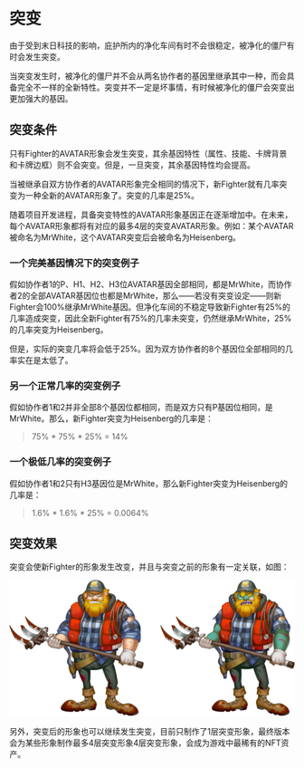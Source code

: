 # 突变

由于受到末日科技的影响，庇护所内的净化车间有时不会很稳定，被净化的僵尸有时会发生突变。

当突变发生时，被净化的僵尸并不会从两名协作者的基因里继承其中一种，而会具备完全不一样的全新特性。突变并不一定是坏事情，有时候被净化的僵尸会突变出更加强大的基因。

## 突变条件

只有Fighter的AVATAR形象会发生突变，其余基因特性（属性、技能、卡牌背景和卡牌边框）则不会突变。但是，一旦突变，其余基因特性均会提高。

当被继承自双方协作者的AVATAR形象完全相同的情况下，新Fighter就有几率突变为一种全新的AVATAR形象了。突变的几率是25%。

随着项目开发进程，具备突变特性的AVATAR形象基因正在逐渐增加中。在未来，每个AVATAR形象都将有对应的最多4层的突变AVATAR形象。例如：某个AVATAR被命名为MrWhite，这个AVATAR突变后会被命名为Heisenberg。

### 一个完美基因情况下的突变例子

假如协作者1的P、H1、H2、H3位AVATAR基因全部相同，都是MrWhite，而协作者2的全部AVATAR基因位也都是MrWhite，那么——若没有突变设定——则新Fighter会100%继承MrWhite基因。但净化车间的不稳定导致新Fighter有25%的几率造成突变，因此全新Fighter有75%的几率未突变，仍然继承MrWhite，25%的几率突变为Heisenberg。

但是，实际的突变几率将会低于25%。因为双方协作者的8个基因位全部相同的几率实在是太低了。

### 另一个正常几率的突变例子

假如协作者1和2并非全部8个基因位都相同，而是双方只有P基因位相同，是MrWhite。那么，新Fighter突变为Heisenberg的几率是：

> 75% \* 75% \* 25% = 14%

### 一个极低几率的突变例子

假如协作者1和2只有H3基因位是MrWhite，那么新Fighter突变为Heisenberg的几率是：

> 1.6% \* 1.6% \* 25% = 0.0064%

## 突变效果

突变会使新Fighter的形象发生改变，并且与突变之前的形象有一定关联，如图：

![&#x56FE;&#xFF1A;&#x6B63;&#x5E38;AVATAR&#x4E0E;&#x7A81;&#x53D8;&#x540E;AVATAR](../.gitbook/assets/1.png)

另外，突变后的形象也可以继续发生突变，目前只制作了1层突变形象，最终版本会为某些形象制作最多4层突变形象4层突变形象，会成为游戏中最稀有的NFT资产。

